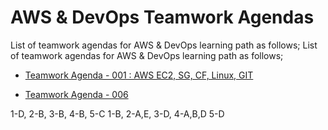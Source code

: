 # AWS & DevOps Teamwork Agendas

List of teamwork agendas for AWS & DevOps learning path as follows;
List of teamwork agendas for AWS & DevOps learning path as follows;

- [Teamwork Agenda - 001 : AWS EC2, SG, CF, Linux, GIT](./eu-tw-001-student.pdf)

- [Teamwork Agenda - 006](./eu-tw-001-student.pdf)

1-D, 2-B, 3-B, 4-B, 5-C
1-B, 2-A,E, 3-D, 4-A,B,D 5-D